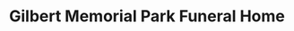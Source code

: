 ---
title: "Gilbert Memorial Park Funeral Home"
url: /gilbert/gilbert-memorial-park-funeral-home/
shop: Bestattungen
---